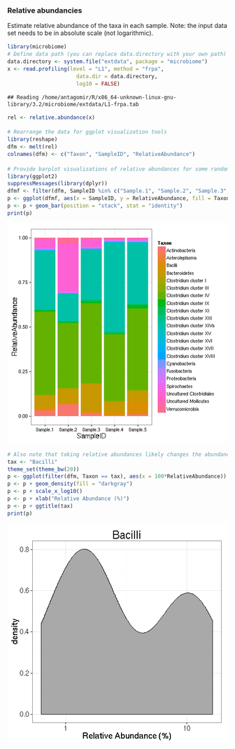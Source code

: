 ### Relative abundancies

Estimate relative abundance of the taxa in each sample. Note: the
input data set needs to be in absolute scale (not logarithmic).


```r
library(microbiome)
# Define data path (you can replace data.directory with your own path)
data.directory <- system.file("extdata", package = "microbiome")
x <- read.profiling(level = "L1", method = "frpa", 
              		  data.dir = data.directory, 
	      	       	  log10 = FALSE)  
```

```
## Reading /home/antagomir/R/x86_64-unknown-linux-gnu-library/3.2/microbiome/extdata/L1-frpa.tab
```

```r
rel <- relative.abundance(x)

# Rearrange the data for ggplot visualization tools
library(reshape)
dfm <- melt(rel)
colnames(dfm) <- c("Taxon", "SampleID", "RelativeAbundance")

# Provide barplot visualizations of relative abundances for some randomly selected samples
library(ggplot2)
suppressMessages(library(dplyr))
dfmf <- filter(dfm, SampleID %in% c("Sample.1", "Sample.2", "Sample.3", "Sample.4", "Sample.5"))
p <- ggplot(dfmf, aes(x = SampleID, y = RelativeAbundance, fill = Taxon))
p <- p + geom_bar(position = "stack", stat = "identity")
print(p)
```

![plot of chunk diversity-example6](figure/diversity-example6-1.png) 

```r
# Also note that taking relative abundances likely changes the abundance histograms
tax <- "Bacilli"
theme_set(theme_bw(20))
p <- ggplot(filter(dfm, Taxon == tax), aes(x = 100*RelativeAbundance))
p <- p + geom_density(fill = "darkgray")
p <- p + scale_x_log10()
p <- p + xlab("Relative Abundance (%)")
p <- p + ggtitle(tax)
print(p)
```

![plot of chunk diversity-example6](figure/diversity-example6-2.png) 

